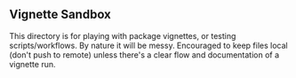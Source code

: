 ## Vignette Sandbox

This directory is for playing with package vignettes, or testing scripts/workflows. By nature it will be messy. Encouraged to keep files local (don't push to remote) unless there's a clear flow and documentation of a vignette run.  